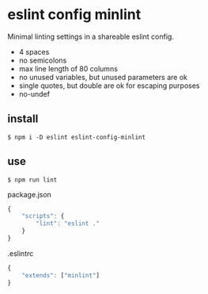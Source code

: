 # eslint config minlint

Minimal linting settings in a shareable eslint config.

* 4 spaces
* no semicolons
* max line length of 80 columns
* no unused variables, but unused parameters are ok
* single quotes, but double are ok for escaping purposes
* no-undef

## install

```
$ npm i -D eslint eslint-config-minlint
```

## use

```
$ npm run lint
```

package.json
```js
{
    "scripts": {
        "lint": "eslint ."
    }
}
```

.eslintrc
```js
{
    "extends": ["minlint"]
}
```

